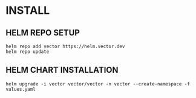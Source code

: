 # INSTALL


## HELM REPO SETUP

```
helm repo add vector https://helm.vector.dev
helm repo update
```

## HELM CHART INSTALLATION

```
helm upgrade -i vector vector/vector -n vector --create-namespace -f values.yaml

```